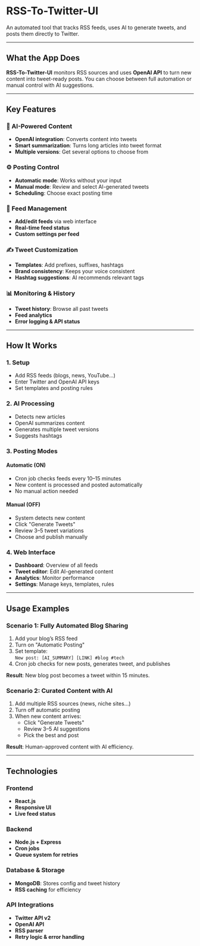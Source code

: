 # RSS-To-Twitter-UI
An automated tool that tracks RSS feeds, uses AI to generate tweets, and posts them directly to Twitter.

---

## What the App Does
**RSS-To-Twitter-UI** monitors RSS sources and uses **OpenAI API** to turn new content into tweet-ready posts. You can choose between full automation or manual control with AI suggestions.

---

## Key Features

### 🧠 AI-Powered Content
- **OpenAI integration**: Converts content into tweets  
- **Smart summarization**: Turns long articles into tweet format  
- **Multiple versions**: Get several options to choose from  

### ⚙️ Posting Control
- **Automatic mode**: Works without your input  
- **Manual mode**: Review and select AI-generated tweets  
- **Scheduling**: Choose exact posting time  

### 🔗 Feed Management
- **Add/edit feeds** via web interface  
- **Real-time feed status**  
- **Custom settings per feed**  

### ✍️ Tweet Customization
- **Templates**: Add prefixes, suffixes, hashtags  
- **Brand consistency**: Keeps your voice consistent  
- **Hashtag suggestions**: AI recommends relevant tags  

### 📊 Monitoring & History
- **Tweet history**: Browse all past tweets  
- **Feed analytics**  
- **Error logging & API status**

---

## How It Works

### 1. Setup
- Add RSS feeds (blogs, news, YouTube…)  
- Enter Twitter and OpenAI API keys  
- Set templates and posting rules  

### 2. AI Processing
- Detects new articles  
- OpenAI summarizes content  
- Generates multiple tweet versions  
- Suggests hashtags  

### 3. Posting Modes

#### Automatic (ON)
- Cron job checks feeds every 10–15 minutes  
- New content is processed and posted automatically  
- No manual action needed  

#### Manual (OFF)
- System detects new content  
- Click "Generate Tweets"  
- Review 3–5 tweet variations  
- Choose and publish manually  

### 4. Web Interface
- **Dashboard**: Overview of all feeds  
- **Tweet editor**: Edit AI-generated content  
- **Analytics**: Monitor performance  
- **Settings**: Manage keys, templates, rules  

---

## Usage Examples

### Scenario 1: Fully Automated Blog Sharing
1. Add your blog’s RSS feed  
2. Turn on "Automatic Posting"  
3. Set template:  
   `New post: [AI_SUMMARY] [LINK] #blog #tech`  
4. Cron job checks for new posts, generates tweet, and publishes

**Result**: New blog post becomes a tweet within 15 minutes.

### Scenario 2: Curated Content with AI
1. Add multiple RSS sources (news, niche sites...)  
2. Turn off automatic posting  
3. When new content arrives:  
   - Click "Generate Tweets"  
   - Review 3–5 AI suggestions  
   - Pick the best and post

**Result**: Human-approved content with AI efficiency.

---

## Technologies

### Frontend
- **React.js**  
- **Responsive UI**  
- **Live feed status**

### Backend
- **Node.js + Express**  
- **Cron jobs**  
- **Queue system for retries**

### Database & Storage
- **MongoDB**: Stores config and tweet history  
- **RSS caching** for efficiency

### API Integrations
- **Twitter API v2**  
- **OpenAI API**  
- **RSS parser**  
- **Retry logic & error handling**

